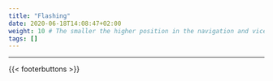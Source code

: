 ```yaml
---
title: "Flashing"
date: 2020-06-18T14:08:47+02:00
weight: 10 # The smaller the higher position in the navigation and vice versa
tags: []
---
```


<!-- Content goes here -->

---

{{< footerbuttons >}}